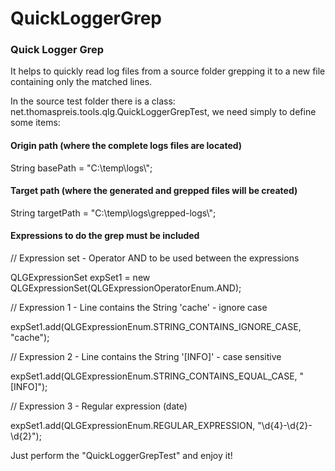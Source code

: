 # QuickLoggerGrep
### Quick Logger Grep 

It helps to quickly read log files from a source folder grepping it to a new file containing only the matched lines.

In the source test folder there is a class: net.thomaspreis.tools.qlg.QuickLoggerGrepTest, we need simply to define some items:
 
#### Origin path (where the complete logs files are located)
String basePath = "C:\\temp\\logs\\";
#### Target path (where the generated and grepped files will be created)
String targetPath = "C:\\temp\\logs\\grepped-logs\\";

#### Expressions to do the grep must be included
// Expression set - Operator AND to be used between the expressions

QLGExpressionSet expSet1 = new QLGExpressionSet(QLGExpressionOperatorEnum.AND);

// Expression 1 - Line contains the String 'cache' - ignore case

expSet1.add(QLGExpressionEnum.STRING_CONTAINS_IGNORE_CASE, "cache");

// Expression 2 - Line contains the String '[INFO]' - case sensitive

expSet1.add(QLGExpressionEnum.STRING_CONTAINS_EQUAL_CASE, "[INFO]");

// Expression 3 - Regular expression (date)

expSet1.add(QLGExpressionEnum.REGULAR_EXPRESSION, "\\d{4}-\\d{2}-\\d{2}");

Just perform the "QuickLoggerGrepTest" and enjoy it!